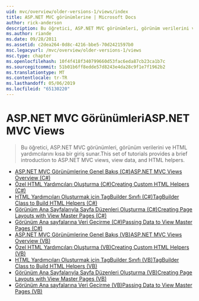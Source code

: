 ```yaml
---
uid: mvc/overview/older-versions-1/views/index
title: ASP.NET MVC görünümlerine | Microsoft Docs
author: rick-anderson
description: Bu öğretici, ASP.NET MVC görünümleri, görünüm verilerini ve HTML yardımcılarını kısa bir giriş sunar.
ms.author: riande
ms.date: 09/28/2011
ms.assetid: c2dea264-0d8c-4216-bbe5-70d2421597b0
msc.legacyurl: /mvc/overview/older-versions-1/views
msc.type: chapter
ms.openlocfilehash: 10f4f418f340799660d53fac6eda87cb23ca1b7c
ms.sourcegitcommit: 51b01b6ff8edde57d8243e4da28c9f1e7f1962b2
ms.translationtype: MT
ms.contentlocale: tr-TR
ms.lasthandoff: 05/06/2019
ms.locfileid: "65130220"
---
```

# <a name="aspnet-mvc-views"></a><span data-ttu-id="c650c-103">ASP.NET MVC Görünümleri</span><span class="sxs-lookup"><span data-stu-id="c650c-103">ASP.NET MVC Views</span></span>

> <span data-ttu-id="c650c-104">Bu öğretici, ASP.NET MVC görünümleri, görünüm verilerini ve HTML yardımcılarını kısa bir giriş sunar.</span><span class="sxs-lookup"><span data-stu-id="c650c-104">This set of tutorials provides a brief introduction to ASP.NET MVC views, view data, and HTML helpers.</span></span>

- [<span data-ttu-id="c650c-105">ASP.NET MVC Görünümlerine Genel Bakış (C#)</span><span class="sxs-lookup"><span data-stu-id="c650c-105">ASP.NET MVC Views Overview (C#)</span></span>](asp-net-mvc-views-overview-cs.md)
- [<span data-ttu-id="c650c-106">Özel HTML Yardımcıları Oluşturma (C#)</span><span class="sxs-lookup"><span data-stu-id="c650c-106">Creating Custom HTML Helpers (C#)</span></span>](creating-custom-html-helpers-cs.md)
- [<span data-ttu-id="c650c-107">HTML Yardımcıları Oluşturmak için TagBuilder Sınıfı (C#)</span><span class="sxs-lookup"><span data-stu-id="c650c-107">TagBuilder Class to Build HTML Helpers (C#)</span></span>](using-the-tagbuilder-class-to-build-html-helpers-cs.md)
- [<span data-ttu-id="c650c-108">Görünüm Ana Sayfalarıyla Sayfa Düzenleri Oluşturma (C#)</span><span class="sxs-lookup"><span data-stu-id="c650c-108">Creating Page Layouts with View Master Pages (C#)</span></span>](creating-page-layouts-with-view-master-pages-cs.md)
- [<span data-ttu-id="c650c-109">Görünüm Ana sayfalarına Veri Geçirme (C#)</span><span class="sxs-lookup"><span data-stu-id="c650c-109">Passing Data to View Master Pages (C#)</span></span>](passing-data-to-view-master-pages-cs.md)
- [<span data-ttu-id="c650c-110">ASP.NET MVC Görünümlerine Genel Bakış (VB)</span><span class="sxs-lookup"><span data-stu-id="c650c-110">ASP.NET MVC Views Overview (VB)</span></span>](asp-net-mvc-views-overview-vb.md)
- [<span data-ttu-id="c650c-111">Özel HTML Yardımcıları Oluşturma (VB)</span><span class="sxs-lookup"><span data-stu-id="c650c-111">Creating Custom HTML Helpers (VB)</span></span>](creating-custom-html-helpers-vb.md)
- [<span data-ttu-id="c650c-112">HTML Yardımcıları Oluşturmak için TagBuilder Sınıfı (VB)</span><span class="sxs-lookup"><span data-stu-id="c650c-112">TagBuilder Class to Build HTML Helpers (VB)</span></span>](using-the-tagbuilder-class-to-build-html-helpers-vb.md)
- [<span data-ttu-id="c650c-113">Görünüm Ana Sayfalarıyla Sayfa Düzenleri Oluşturma (VB)</span><span class="sxs-lookup"><span data-stu-id="c650c-113">Creating Page Layouts with View Master Pages (VB)</span></span>](creating-page-layouts-with-view-master-pages-vb.md)
- [<span data-ttu-id="c650c-114">Görünüm Ana sayfalarına Veri Geçirme (VB)</span><span class="sxs-lookup"><span data-stu-id="c650c-114">Passing Data to View Master Pages (VB)</span></span>](passing-data-to-view-master-pages-vb.md)

